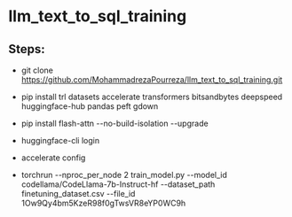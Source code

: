 # llm_text_to_sql_training

## Steps:

- git clone https://github.com/MohammadrezaPourreza/llm_text_to_sql_training.git

- pip install trl datasets accelerate transformers bitsandbytes deepspeed huggingface-hub pandas peft gdown

- pip install flash-attn --no-build-isolation --upgrade

- huggingface-cli login

- accelerate config

- torchrun --nproc_per_node 2 train_model.py --model_id codellama/CodeLlama-7b-Instruct-hf --dataset_path finetuning_dataset.csv --file_id 1Ow9Qy4bm5KzeR98f0gTwsVR8eYP0WC9h 

